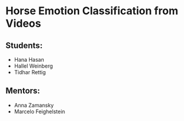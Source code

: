 # Horse Emotion Classification from Videos  

## **Students:**  
- Hana Hasan  
- Hallel Weinberg  
- Tidhar Rettig  

## **Mentors:**  
- Anna Zamansky  
- Marcelo Feighelstein  
  
